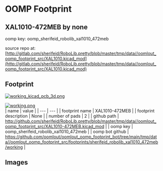 # OOMP Footprint  
## XAL1010-472MEB  by none  
  
oomp key: oomp_sherifeid_robolib_xal1010_472meb  
  
source repo at: [http://gitlab.com/sherifeid/RoboLib.pretty/blob/master/tmp/data//oomlout_oomp_footprint_src/XAL1010.kicad_mod](http://gitlab.com/sherifeid/RoboLib.pretty/blob/master/tmp/data//oomlout_oomp_footprint_src/XAL1010.kicad_mod)  
## Footprint  
  
[![working_kicad_pcb_3d.png](working_kicad_pcb_3d_600.png)](working_kicad_pcb_3d.png)  
  
[![working.png](working_600.png)](working.png)  
| name | value | 
| --- | --- | 
| footprint name | XAL1010-472MEB | 
| footprint description | None | 
| number of pads | 2 | 
| github path | http://github.com/sherifeid/RoboLib.pretty/blob/master/tmp/data//oomlout_oomp_footprint_src/XAL1010-472MEB.kicad_mod | 
| oomp key | oomp_sherifeid_robolib_xal1010_472meb | 
| oomp bot github | https://github.com/oomlout/oomlout_oomp_footprint_bot/tree/main/tmp/data//oomlout_oomp_footprint_src/footprints/sherifeid_robolib_xal1010_472meb/working | 
## Images  
